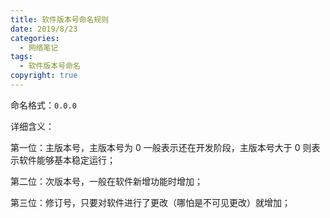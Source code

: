 ```yaml
---
title: 软件版本号命名规则
date: 2019/8/23
categories:
  - 网络笔记
tags:
  - 软件版本号命名
copyright: true
---
```


命名格式：`0.0.0`

详细含义：

第一位：主版本号，主版本号为 0 一般表示还在开发阶段，主版本号大于 0 则表示软件能够基本稳定运行；

第二位：次版本号，一般在软件新增功能时增加；

第三位：修订号，只要对软件进行了更改（哪怕是不可见更改）就增加；